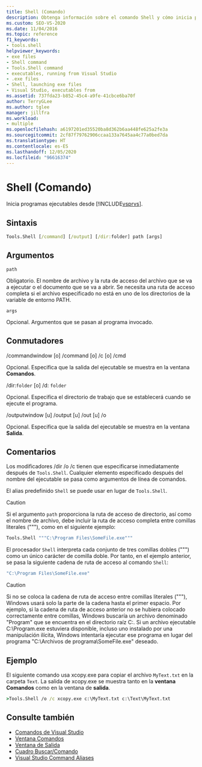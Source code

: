 ```yaml
---
title: Shell (Comando)
description: Obtenga información sobre el comando Shell y cómo inicia programas ejecutables desde Visual Studio.
ms.custom: SEO-VS-2020
ms.date: 11/04/2016
ms.topic: reference
f1_keywords:
- tools.shell
helpviewer_keywords:
- exe files
- Shell command
- Tools.Shell command
- executables, running from Visual Studio
- .exe files
- Shell, launching exe files
- Visual Studio, executables from
ms.assetid: 737fda23-b852-45c4-a9fe-41cbce6ba70f
author: TerryGLee
ms.author: tglee
manager: jillfra
ms.workload:
- multiple
ms.openlocfilehash: a6197201ed35520ba8d362b6aa448fe625a2fe3a
ms.sourcegitcommit: 2cf87f79762906ccaa133a7645aa4c77a0bed7da
ms.translationtype: HT
ms.contentlocale: es-ES
ms.lasthandoff: 12/05/2020
ms.locfileid: "96616374"
---
```

# <a name="shell-command"></a>Shell (Comando)
Inicia programas ejecutables desde [!INCLUDE[vsprvs](../../code-quality/includes/vsprvs_md.md)].

## <a name="syntax"></a>Sintaxis

```cmd
Tools.Shell [/command] [/output] [/dir:folder] path [args]
```

## <a name="arguments"></a>Argumentos
`path`

Obligatorio. El nombre de archivo y la ruta de acceso del archivo que se va a ejecutar o el documento que se va a abrir. Se necesita una ruta de acceso completa si el archivo especificado no está en uno de los directorios de la variable de entorno PATH.

`args`

Opcional. Argumentos que se pasan al programa invocado.

## <a name="switches"></a>Conmutadores
/commandwindow [o] /command [o] /c [o] /cmd

Opcional. Especifica que la salida del ejecutable se muestra en la ventana **Comandos**.

/dir:`folder` [o] /d: `folder`

Opcional. Especifica el directorio de trabajo que se establecerá cuando se ejecute el programa.

/outputwindow [u] /output [u] /out [u] /o

Opcional. Especifica que la salida del ejecutable se muestra en la ventana **Salida**.

## <a name="remarks"></a>Comentarios
Los modificadores /dir /o /c tienen que especificarse inmediatamente después de `Tools.Shell`. Cualquier elemento especificado después del nombre del ejecutable se pasa como argumentos de línea de comandos.

El alias predefinido `Shell` se puede usar en lugar de `Tools.Shell`.

> [!CAUTION]
> Si el argumento `path` proporciona la ruta de acceso de directorio, así como el nombre de archivo, debe incluir la ruta de acceso completa entre comillas literales ("""), como en el siguiente ejemplo:

```cmd
Tools.Shell """C:\Program Files\SomeFile.exe"""
```

El procesador `Shell` interpreta cada conjunto de tres comillas dobles (""") como un único carácter de comilla doble. Por tanto, en el ejemplo anterior, se pasa la siguiente cadena de ruta de acceso al comando `Shell`:

```cmd
"C:\Program Files\SomeFile.exe"
```

> [!CAUTION]
> Si no se coloca la cadena de ruta de acceso entre comillas literales ("""), Windows usará solo la parte de la cadena hasta el primer espacio. Por ejemplo, si la cadena de ruta de acceso anterior no se hubiera colocado correctamente entre comillas, Windows buscaría un archivo denominado "Program" que se encuentra en el directorio raíz C:\. Si un archivo ejecutable C:\Program.exe estuviera disponible, incluso uno instalado por una manipulación ilícita, Windows intentaría ejecutar ese programa en lugar del programa "C:\Archivos de programa\SomeFile.exe" deseado.

## <a name="example"></a>Ejemplo
El siguiente comando usa xcopy.exe para copiar el archivo `MyText.txt` en la carpeta `Text`. La salida de xcopy.exe se muestra tanto en la **ventana Comandos** como en la ventana de **salida**.

```cmd
>Tools.Shell /o /c xcopy.exe c:\MyText.txt c:\Text\MyText.txt
```

## <a name="see-also"></a>Consulte también

- [Comandos de Visual Studio](../../ide/reference/visual-studio-commands.md)
- [Ventana Comandos](../../ide/reference/command-window.md)
- [Ventana de Salida](../../ide/reference/output-window.md)
- [Cuadro Buscar/Comando](../../ide/find-command-box.md)
- [Visual Studio Command Aliases](../../ide/reference/visual-studio-command-aliases.md)
